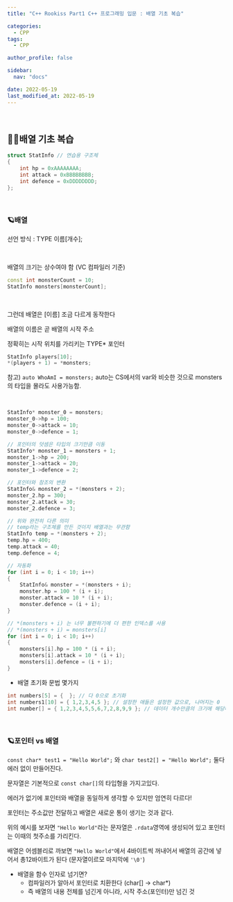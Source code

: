 ```yaml
---
title: "C++ Rookiss Part1 C++ 프로그래밍 입문 : 배열 기초 복습"

categories:
  - CPP
tags:
  - CPP

author_profile: false

sidebar:
  nav: "docs"

date: 2022-05-19
last_modified_at: 2022-05-19
---
```


<br>

## 🙇‍♀️배열 기초 복습

```cpp
struct StatInfo // 연습용 구조체
{
	int hp = 0xAAAAAAAA;
	int attack = 0xBBBBBBBB;
	int defence = 0xDDDDDDDD;
};
```


<br>

### 🪐배열

선언 방식 : TYPE 이름[개수];

<br>

배열의 크기는 상수여야 함 (VC 컴파일러 기준)
```cpp
const int monsterCount = 10;
StatInfo monsters[monsterCount];
```

<br>

그런데 배열은 [이름] 조금 다르게 동작한다

배열의 이름은 곧 배열의 시작 주소

정확히는 시작 위치를 가리키는 TYPE* 포인터
```cpp
StatInfo players[10];
*(players + 1) = *monsters;
```


참고) `auto WhoAmI = monsters;` auto는 CS에서의 var와 비슷한 것으로 monsters의 타입을 몰라도 사용가능함.

<br>

```cpp
StatInfo* monster_0 = monsters;
monster_0->hp = 100;
monster_0->attack = 10;
monster_0->defence = 1;

// 포인터의 덧셈은 타입의 크기만큼 이동
StatInfo* monster_1 = monsters + 1;
monster_1->hp = 200;
monster_1->attack = 20;
monster_1->defence = 2;

// 포인터와 참조의 변환
StatInfo& monster_2 = *(monsters + 2);
monster_2.hp = 300;
monster_2.attack = 30;
monster_2.defence = 3;

// 위와 완전히 다른 의미
// temp라는 구조체를 만든 것이지 배열과는 무관함
StatInfo temp = *(monsters + 2);
temp.hp = 400;
temp.attack = 40;
temp.defence = 4;

// 자동화
for (int i = 0; i < 10; i++)
{
	StatInfo& monster = *(monsters + i);
	monster.hp = 100 * (i + i);
	monster.attack = 10 * (i + i);
	monster.defence = (i + i);
}

// *(monsters + i) 는 너무 불편하기에 더 편한 인덱스를 사용
// *(monsters + i) = monsters[i]
for (int i = 0; i < 10; i++)
{
	monsters[i].hp = 100 * (i + i);
	monsters[i].attack = 10 * (i + i);
	monsters[i].defence = (i + i);
}
```

* 배열 초기화 문법 몇가지

```cpp
int numbers[5] = {  }; // 다 0으로 초기화
int numbers1[10] = { 1,2,3,4,5 }; // 설정한 애들은 설정한 값으로, 나머지는 0
int number[] = { 1,2,3,4,5,5,6,7,2,8,9,9 }; // 데이터 개수만큼의 크기에 해당하는 배열로 만들어준다
```

<br>

### 🪐포인터 vs 배열

`const char* test1 = "Hello World";` 와 `char test2[] = "Hello World";` 둘다 에러 없이 만들어진다.

문자열은 기본적으로 `const char[]`의 타입형을 가지고있다.

에러가 없기에 포인터와 배열을 동일하게 생각할 수 있지만 엄연히 다르다!

포인터는 주소값만 전달하고 배열은 새로운 통이 생기는 것과 같다.

위의 예시를 보자면 `"Hello World"`라는 문자열은 `.rdata`영역에 생성되어 있고 포인터는 이때의 첫주소를 가리킨다.

배열은 어셈블리로 까보면 `"Hello World"`에서 4바이트씩 꺼내어서 배열의 공간에 넣어서 총12바이트가 된다 (문자열이르모 마지막에 `'\0'`)


* 배열을 함수 인자로 넘기면?
    - 컴파일러가 알아서 포인터로 치환한다 (char[] -> char*)
    - 즉 배열의 내용 전체를 넘긴게 아니라, 시작 주소(포인터)만 넘긴 것




